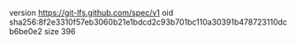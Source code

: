 version https://git-lfs.github.com/spec/v1
oid sha256:8f2e3310f57eb3060b21e1bdcd2c93b701bc110a30391b478723110dcb6be0e2
size 396
